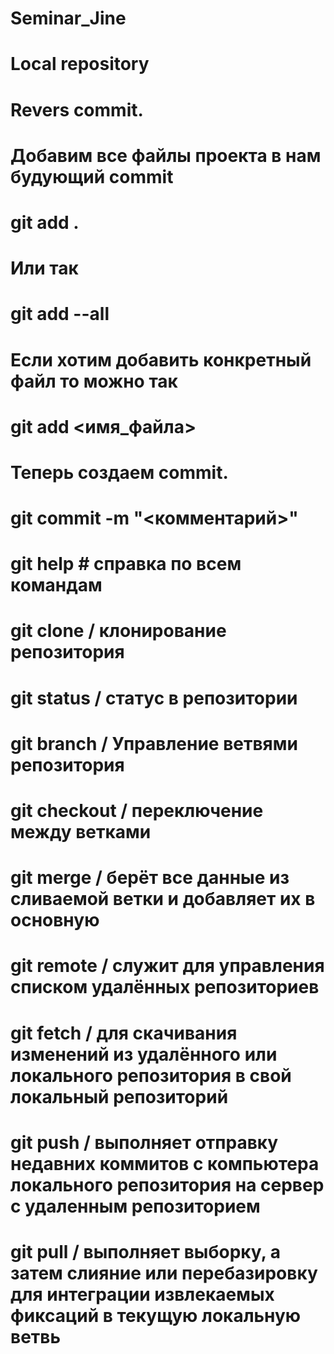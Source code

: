 # Seminar_Jine
# Local repository
# Revers commit.
# Добавим все файлы проекта в нам будующий commit
# git add .
# Или так
# git add --all

# Если хотим добавить конкретный файл то можно так
# git add <имя_файла> 

# Теперь создаем commit.
# git commit -m "<комментарий>"


# git help # справка по всем командам
# git clone / клонирование репозитория
# git status / статус в репозитории
# git branch / Управление ветвями репозитория
# git checkout / переключение между ветками
# git merge / берёт все данные из сливаемой ветки и добавляет их в основную
# git remote / служит для управления списком удалённых репозиториев 
# git fetch / для скачивания изменений из удалённого или локального репозитория в свой локальный репозиторий
# git push / выполняет отправку недавних коммитов c компьютера локального репозитория на сервер с удаленным репозиторием
# git pull /  выполняет выборку, а затем слияние или перебазировку для интеграции извлекаемых фиксаций в текущую локальную ветвь